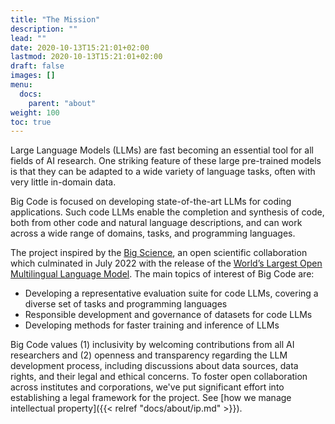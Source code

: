 ```yaml
---
title: "The Mission"
description: ""
lead: ""
date: 2020-10-13T15:21:01+02:00
lastmod: 2020-10-13T15:21:01+02:00
draft: false
images: []
menu:
  docs:
    parent: "about"
weight: 100
toc: true
---
```

Large Language Models (LLMs) are fast becoming an essential tool for all fields of AI research. One striking feature of these large pre-trained models is that they can be adapted to a wide variety of language tasks, often with very little in-domain data. 

Big Code is focused on developing state-of-the-art LLMs for coding applications. Such code LLMs enable the completion and synthesis of code, both from other code and natural language descriptions, and can work across a wide range of domains, tasks, and programming languages.  

The project inspired by the [Big Science](https://bigscience.huggingface.co/), an open scientific collaboration which culminated in July 2022 with the release of the [World’s Largest Open Multilingual Language Model](https://huggingface.co/bigscience/bloom). The main topics of interest of Big Code are:
- Developing a representative evaluation suite for code LLMs, covering a diverse set of tasks and programming languages
- Responsible development and governance of datasets for code LLMs
- Developing methods for faster training and inference of LLMs

Big Code values (1) inclusivity by welcoming contributions from all AI researchers and (2) openness and transparency regarding the LLM development process, including discussions about data sources, data rights, and their legal and ethical concerns. To foster open collaboration across institutes and corporations, we've put significant effort into establishing a legal framework for the project. See [how we manage intellectual property]({{< relref "docs/about/ip.md" >}}). 



<!-- However, it is increasingly difficult for academia and smaller industry labs to develop such models due to their high training cost and large engineering efforts. To democratize the training of LLMs, the [Big Science project](https://bigscience.huggingface.co/) was launched in May 2021 and their year-long program culminated with the release of the [World’s Largest Open Multilingual Language Model](https://huggingface.co/bigscience/bloom). 

Building on this success, we introduce Big Code: an open-scientific collaboration focused on LLMs for code. The purpose of the Big Code project is to collaboratively work towards exploring, training, releasing LLMs for code. To this end, the collaboration [actively seeks contributions from AI practitioners](/docs/about/join) who are interested in the following research topics:
- Curating training datasets for code LLMs
- Distributed training methods for LLMs
- Developing a representative evaluation suite for code LLMs (i.e., covering multiple tasks and programming languages)
- Developing methods for faster training and inference of LLMs
- Discussing the legal aspects of Code LLMs -->